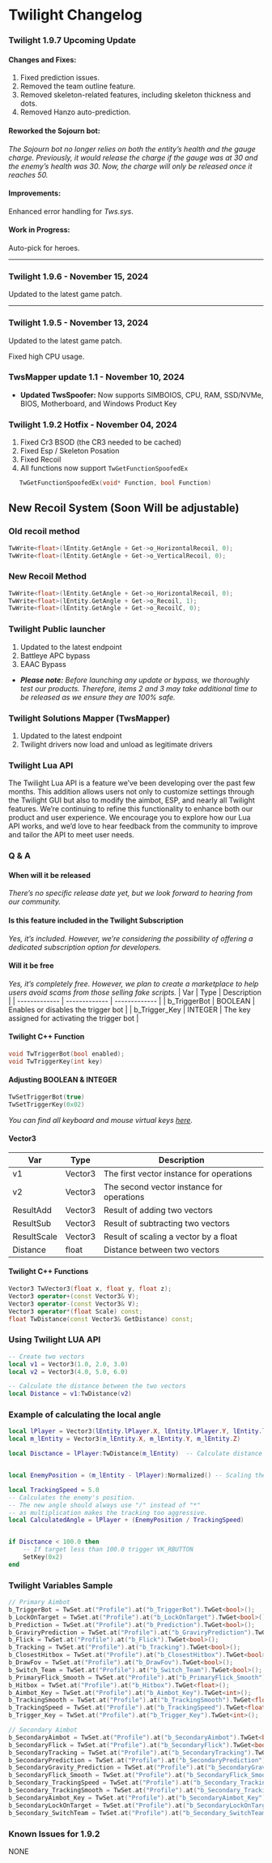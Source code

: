 # Twilight Changelog
### Twilight 1.9.7 Upcoming Update
#### Changes and Fixes:
1. Fixed prediction issues.
2. Removed the team outline feature.
3. Removed skeleton-related features, including skeleton thickness and dots.
4. Removed Hanzo auto-prediction.

#### Reworked the Sojourn bot:

_The Sojourn bot no longer relies on both the entity’s health and the gauge charge. Previously, it would release the charge if the gauge was at 30 and the enemy’s health was 30. Now, the charge will only be released once it reaches 50._

#### Improvements:

Enhanced error handling for _Tws.sys_.

#### Work in Progress:

Auto-pick for heroes.

---


### Twilight 1.9.6 - November 15, 2024
Updated to the latest game patch.

---

### Twilight 1.9.5 - November 13, 2024
Updated to the latest game patch.

Fixed high CPU usage.

### TwsMapper update 1.1 - November 10, 2024
- **Updated TwsSpoofer:**
Now supports SIMBOIOS, CPU, RAM, SSD/NVMe, BIOS, Motherboard, and Windows Product Key
### Twilight 1.9.2 Hotfix - November 04, 2024
1. Fixed Cr3 BSOD (the CR3 needed to be cached)
2. Fixed Esp / Skeleton Posation
3. Fixed Recoil
4. All functions now support `TwGetFunctionSpoofedEx`
```cpp
   TwGetFunctionSpoofedEx(void* Function, bool Function)
```

## New Recoil System (Soon Will be adjustable)

### Old recoil method
```cpp
TwWrite<float>(lEntity.GetAngle + Get->o_HorizontalRecoil, 0);
TwWrite<float>(lEntity.GetAngle + Get->o_VerticalRecoil, 0);
```

### New Recoil Method
```cpp
TwWrite<float>(lEntity.GetAngle + Get->o_HorizontalRecoil, 0);
TwWrite<float>(lEntity.GetAngle + Get->o_Recoil, 1);
TwWrite<float>(lEntity.GetAngle + Get->o_RecoilC, 0);
```
### Twilight Public launcher
1. Updated to the latest endpoint
2. Battleye APC bypass
3. EAAC Bypass

- _**Please note:** Before launching any update or bypass, we thoroughly test our products. Therefore, items 2 and 3 may take additional time to be released as we ensure they are 100% safe._

### Twilight Solutions Mapper (TwsMapper)
1. Updated to the latest endpoint 
2. Twilight drivers now load and unload as legitimate drivers
### Twilight Lua API
The Twilight Lua API is a feature we’ve been developing over the past few months. This addition allows users not only to customize settings through the Twilight GUI but also to modify the aimbot, ESP, and nearly all Twilight features. We’re continuing to refine this functionality to enhance both our product and user experience. We encourage you to explore how our Lua API works, and we’d love to hear feedback from the community to improve and tailor the API to meet user needs.

### Q & A 
#### When will it be released 
_There’s no specific release date yet, but we look forward to hearing from our community._

#### Is this feature included in the Twilight Subscription
_Yes, it’s included. However, we’re considering the possibility of offering a dedicated subscription option for developers._

#### Will it be free
_Yes, it’s completely free. However, we plan to create a marketplace to help users avoid scams from those selling fake scripts._
| Var | Type | Description |
| ------------- | ------------- | ------------- |
| b_TriggerBot   | BOOLEAN  | Enables or disables the trigger bot  |
| b_Trigger_Key   | INTEGER  | The key assigned for activating the trigger bot  |

#### Twilight C++ Function 
```cpp
void TwTriggerBot(bool enabled);
void TwTriggerKey(int key)
```
#### Adjusting BOOLEAN & INTEGER 
```lua
TwSetTriggerBot(true)
TwSetTriggerKey(0x02)
```
_You can find all keyboard and mouse virtual keys [here](https://learn.microsoft.com/en-us/windows/win32/inputdev/virtual-key-codes)._

#### Vector3 
| Var  | Type | Description |
| ------------- | ------------- | ------------- |
| v1  | Vector3  | The first vector instance for operations  |
| v2  | Vector3  | The second vector instance for operations  |
| ResultAdd  | Vector3  | Result of adding two vectors  |
| ResultSub  | Vector3  | Result of subtracting two vectors  |
| ResultScale  | Vector3  | Result of scaling a vector by a float  |
| Distance  | float  | Distance between two vectors  |

#### Twilight C++ Functions 
```cpp
Vector3 TwVector3(float x, float y, float z);
Vector3 operator+(const Vector3& V);
Vector3 operator-(const Vector3& V);
Vector3 operator*(float Scale) const;
float TwDistance(const Vector3& GetDistance) const; 
```
### Using Twilight LUA API
```lua
-- Create two vectors
local v1 = Vector3(1.0, 2.0, 3.0)
local v2 = Vector3(4.0, 5.0, 6.0)

-- Calculate the distance between the two vectors
local Distance = v1:TwDistance(v2)
```

### Example of calculating the local angle 
```lua
local lPlayer = Vector3(lEntity.lPlayer.X, lEntity.lPlayer.Y, lEntity.lPlayer.Z)  -- Local player position
local m_lEntity = Vector3(m_lEntity.X, m_lEntity.Y, m_lEntity.Z)                  -- Target enemy position

local Disctance = lPlayer:TwDistance(m_lEntity)  -- Calculate distance to the enemy


local EnemyPosition = (m_lEntity - lPlayer):Normalized() -- Scaling the direction of the vector

local TrackingSpeed = 5.0
-- Calculates the enemy's position.
-- The new angle should always use "/" instead of "*"
-- as multiplication makes the tracking too aggressive.
local CalculatedAngle = lPlayer + (EnemyPosition / TrackingSpeed)  


if Disctance < 100.0 then
    -- If target less than 100.0 trigger VK_RBUTTON
    SetKey(0x2) 
end
```
### Twilight Variables Sample
```cpp
// Primary Aimbot 
b_TriggerBot = TwSet.at("Profile").at("b_TriggerBot").TwGet<bool>(); 
b_LockOnTarget = TwSet.at("Profile").at("b_LockOnTarget").TwGet<bool>(); 
b_Prediction = TwSet.at("Profile").at("b_Prediction").TwGet<bool>(); 
b_GraviryPrediction = TwSet.at("Profile").at("b_GraviryPrediction").TwGet<bool>(); 
b_Flick = TwSet.at("Profile").at("b_Flick").TwGet<bool>(); 
b_Tracking = TwSet.at("Profile").at("b_Tracking").TwGet<bool>(); 
b_ClosestHitbox = TwSet.at("Profile").at("b_ClosestHitbox").TwGet<bool>(); 
b_DrawFov = TwSet.at("Profile").at("b_DrawFov").TwGet<bool>(); 
b_Switch_Team = TwSet.at("Profile").at("b_Switch_Team").TwGet<bool>(); 
b_PrimaryFlick_Smooth = TwSet.at("Profile").at("b_PrimaryFlick_Smooth").TwGet<float>(); 
b_Hitbox = TwSet.at("Profile").at("b_Hitbox").TwGet<float>();  
b_Aimbot_Key = TwSet.at("Profile").at("b_Aimbot_Key").TwGet<int>(); 
b_TrackingSmooth = TwSet.at("Profile").at("b_TrackingSmooth").TwGet<float>(); 
b_TrackingSpeed = TwSet.at("Profile").at("b_TrackingSpeed").TwGet<float>(); 
b_Trigger_Key = TwSet.at("Profile").at("b_Trigger_Key").TwGet<int>(); 

// Secondary Aimbot 
b_SecondaryAimbot = TwSet.at("Profile").at("b_SecondaryAimbot").TwGet<bool>(); 
b_SecondaryFlick = TwSet.at("Profile").at("b_SecondaryFlick").TwGet<bool>(); 
b_SecondaryTracking = TwSet.at("Profile").at("b_SecondaryTracking").TwGet<bool>(); 
b_SecondaryPrediction = TwSet.at("Profile").at("b_SecondaryPrediction").TwGet<bool>(); 
b_SecondaryGravity_Prediction = TwSet.at("Profile").at("b_SecondaryGravity_Prediction").TwGet<bool>(); 
b_SecondaryFlick_Smooth = TwSet.at("Profile").at("b_SecondaryFlick_Smooth").TwGet<float>(); 
b_Secondary_TrackingSpeed = TwSet.at("Profile").at("b_Secondary_TrackingSpeed").TwGet<float>(); 
b_Secondary_TrackingSmooth = TwSet.at("Profile").at("b_Secondary_TrackingSmooth").TwGet<float>(); 
b_SecondaryAimbot_Key = TwSet.at("Profile").at("b_SecondaryAimbot_Key").TwGet<int>(); 
b_SecondaryLockOnTarget = TwSet.at("Profile").at("b_SecondaryLockOnTarget").TwGet<bool>(); 
b_Secondary_SwitchTeam = TwSet.at("Profile").at("b_Secondary_SwitchTeam").TwGet<bool>(); 

```
### Known Issues for 1.9.2
NONE


